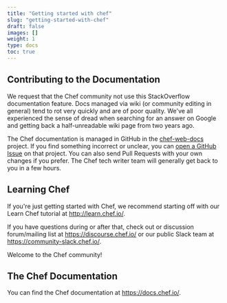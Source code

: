 ```yaml
---
title: "Getting started with chef"
slug: "getting-started-with-chef"
draft: false
images: []
weight: 1
type: docs
toc: true
---
```


## Contributing to the Documentation
We request that the Chef community not use this StackOverflow documentation feature. Docs managed via wiki (or community editing in general) tend to rot very quickly and are of poor quality. We've all experienced the sense of dread when searching for an answer on Google and getting back a half-unreadable wiki page from two years ago.

The Chef documentation is managed in GitHub in the [chef-web-docs](https://github.com/chef/chef-web-docs) project. If you find something incorrect or unclear, you can [open a GitHub Issue](https://github.com/chef/chef-web-docs/issues/new) on that project. You can also send Pull Requests with your own changes if you prefer. The Chef tech writer team will generally get back to you in a few hours.

## Learning Chef
If you're just getting started with Chef, we recommend starting off with our Learn Chef tutorial at http://learn.chef.io/.

If you have questions during or after that, check out or discussion forum/mailing list at https://discourse.chef.io/ or our public Slack team at https://community-slack.chef.io/.

Welcome to the Chef community!

## The Chef Documentation
You can find the Chef documentation at https://docs.chef.io/.

